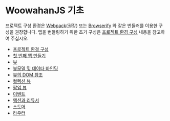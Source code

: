 # WoowahanJS 기초

프로젝트 구성 환경은 [Webpack](https://webpack.github.io)(권장) 또는 [Browserify](http://browserify.org) 와 같은 번들러를 이용한 구성을 권장합니다.
앱을 번들링하기 위한 초기 구성은 [프로젝트 환경 구성](./project-setup.md) 내용을 참고하여 주십시오.

* [프로젝트 환경 구성](./project-setup.md)
* [첫 번째 앱 만들기](./first-app.md)
* [뷰](./view.md)
* [뷰모델 및 데이타 바인딩](./view-model.md)
* [뷰의 DOM 참조](./dom-refs.md)
* [컬렉션 뷰](./collection-view.md)
* [팝업 뷰](./popup-view.md)
* [이벤트](./event.md)
* [액션과 리듀서](./action-reducer.md)
* [스토어](./store.md)
* [라우터](./route.md)